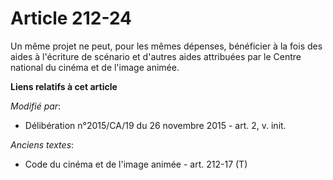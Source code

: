 # Article 212-24

Un même projet ne peut, pour les mêmes dépenses, bénéficier à la fois des aides à l'écriture de scénario et d'autres aides
attribuées par le Centre national du cinéma et de l'image animée.

**Liens relatifs à cet article**

_Modifié par_:

  - Délibération n°2015/CA/19 du 26 novembre 2015 - art. 2, v. init.

_Anciens textes_:

  - Code du cinéma et de l'image animée - art. 212-17 (T)
